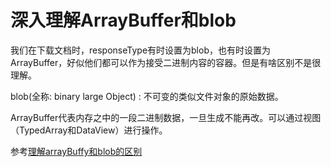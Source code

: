 # 深入理解ArrayBuffer和blob

我们在下载文档时，responseType有时设置为blob，也有时设置为ArrayBuffer，好似他们都可以作为接受二进制内容的容器。但是有啥区别不是很理解。

blob(全称: binary large Object) : 不可变的类似文件对象的原始数据。

ArrayBuffer代表内存之中的一段二进制数据，一旦生成不能再改。可以通过视图（TypedArray和DataView）进行操作。

参考[理解arrayBuffy和blob的区别](https://blog.csdn.net/wkyseo/article/details/78232485)